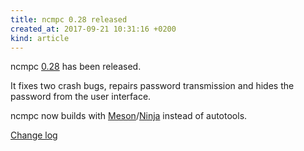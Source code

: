 ```yaml
---
title: ncmpc 0.28 released
created_at: 2017-09-21 10:31:16 +0200
kind: article
---
```


ncmpc
[0.28](/download/ncmpc/0/ncmpc-0.28.tar.xz) has
been released.

It fixes two crash bugs, repairs password transmission and hides the
password from the user interface.

ncmpc now builds with
[Meson](http://mesonbuild.com/)/[Ninja](https://ninja-build.org/)
instead of autotools.

[Change log](https://raw.githubusercontent.com/MusicPlayerDaemon/ncmpc/v0.28/NEWS)
